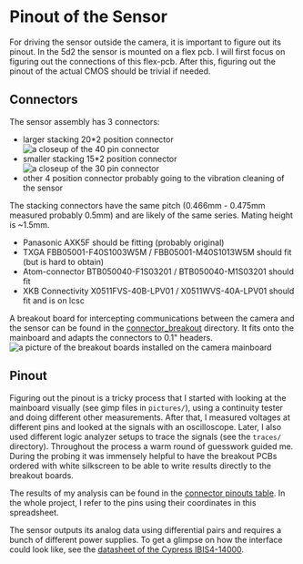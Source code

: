 # Pinout of the Sensor

For driving the sensor outside the camera, it is important to figure out its pinout. In the 5d2 the
sensor is mounted on a flex pcb. I will first focus on figuring out the connections of this flex-pcb.
After this, figuring out the pinout of the actual CMOS should be trivial if needed.

## Connectors

The sensor assembly has 3 connectors:

* larger stacking 20*2 position connector ![a closeup of the 40 pin connector](../pictures/connector_20x2.JPG)
* smaller stacking 15*2 position connector ![a closeup of the 30 pin connector](../pictures/connector_15x2.JPG)
* other 4 position connector probably going to the vibration cleaning of the sensor

The stacking connectors have the same pitch (0.466mm - 0.475mm measured probably 0.5mm) and are likely of the same series.
Mating height is ~1.5mm.

* Panasonic AXK5F should be fitting (probably original)
* TXGA FBB05001-F40S1003W5M / FBB05001-M40S1013W5M should fit (but is hard to obtain)
* Atom-connector BTB050040-F1S03201 / BTB050040-M1S03201 should fit
* XKB Connectivity X0511FVS-40B-LPV01 / X0511WVS-40A-LPV01 should fit and is on lcsc

A breakout board for intercepting communications between the camera and the sensor can be found
in the [connector_breakout](../connector_breakout) directory. It fits onto the mainboard and adapts the
connectors to 0.1" headers.
![a picture of the breakout boards installed on the camera mainboard](../pictures/with_breakouts.JPG)

## Pinout

Figuring out the pinout is a tricky process that I started with looking at the mainboard visually (see gimp files in `pictures/`),
using a continuity tester and doing different other measurements. After that, I measured voltages
at different pins and looked at the signals with an oscilloscope. Later, I also used different 
logic analyzer setups to trace the signals (see the `traces/` directory).
Throughout the process a warm round of guesswork guided me.
During the probing it was immensely helpful to have the breakout PCBs ordered with
white silkscreen to be able to write results directly to the breakout boards.

The results of my analysis can be found in the [connector pinouts table](../connector_pinouts.ods).
In the whole project, I refer to the pins using their coordinates in this spreadsheet.

The sensor outputs its analog data using differential pairs and requires
a bunch of different power supplies. To get a glimpse on how the interface could look like, see the
[datasheet of the Cypress IBIS4-14000](../interesting_datasheets/Cypress_Semiconductor-IBIS4-14000-M-datasheet.pdf).
